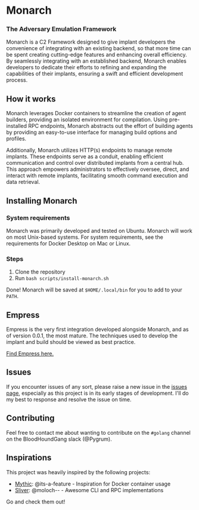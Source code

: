 # Monarch
### The Adversary Emulation Framework

Monarch is a C2 Framework designed to give implant developers the convenience of integrating with an existing 
backend, so that more time can be spent creating cutting-edge features and enhancing overall efficiency. 
By seamlessly integrating with an established backend, Monarch enables developers to dedicate their efforts to 
refining and expanding the capabilities of their implants, ensuring a swift and efficient development process.

## How it works

Monarch leverages Docker containers to streamline the creation of agent builders, providing an isolated
environment for compilation. Using pre-installed RPC endpoints, Monarch abstracts out the effort of
building agents by providing an easy-to-use interface for managing build options and profiles.

Additionally, Monarch utilizes HTTP(s) endpoints to manage remote implants. 
These endpoints serve as a conduit, enabling efficient communication and control over distributed implants 
from a central hub. This approach empowers administrators to effectively oversee, direct, and interact with 
remote implants, facilitating smooth command execution and data retrieval.

## Installing Monarch
### System requirements
Monarch was primarily developed and tested on Ubuntu. Monarch will work on most Unix-based systems. 
For system requirements, see the requirements for Docker Desktop on Mac or Linux.

### Steps

1. Clone the repository
2. Run `bash scripts/install-monarch.sh`

Done! Monarch will be saved at `$HOME/.local/bin` for you to add to your `PATH`.

## Empress
Empress is the very first integration developed alongside Monarch, and as of version 0.0.1, the most mature.
The techniques used to develop the implant and build should be viewed as best practice.

[Find Empress here.](https://github.com/pygrum/Empress)


## Issues
If you encounter issues of any sort, please raise a new issue in the 
[issues page](https://github.com/pygrum/monarch/issues), especially as this project is in its early stages of development.
I'll do my best to response and resolve the issue on time.

## Contributing
Feel free to contact me about wanting to contribute on the `#golang` channel on the BloodHoundGang slack (@Pygrum).

## Inspirations

This project was heavily inspired by the following projects:
- [Mythic](https://github.com/its-a-feature/Mythic): @its-a-feature - Inspiration for Docker container usage
- [Sliver](https://github.com/BishopFox/sliver): @moloch-- - Awesome CLI and RPC implementations

Go and check them out!
